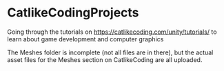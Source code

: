 # CatlikeCodingProjects
Going through the tutorials on https://catlikecoding.com/unity/tutorials/ to learn about game development and computer graphics

The Meshes folder is incomplete (not all files are in there), but the actual asset files for the Meshes section on CatlikeCoding are all uploaded.
